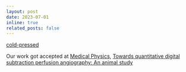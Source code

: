 ```yaml
---
layout: post
date: 2023-07-01
inline: true
related_posts: false
---
```


<a href="https://en.wikipedia.org/wiki/Cold-pressed_juice">cold-pressed</a>

Our work got accepted at <a href="https://aapm.onlinelibrary.wiley.com/journal/24734209">Medical Physics</a>, <a href="https://aapm.onlinelibrary.wiley.com/doi/full/10.1002/mp.16473">Towards quantitative digital subtraction perfusion angiography: An animal study</a>
